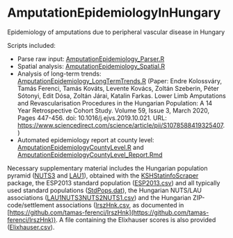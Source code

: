 # AmputationEpidemiologyInHungary
Epidemiology of amputations due to peripheral vascular disease in Hungary

Scripts included:
- Parse raw input: [AmputationEpidemiology_Parser.R](https://github.com/tamas-ferenci/AmputationEpidemiologyInHungary/blob/master/AmputationEpidemiology_Parser.R)
- Spatial analysis: [AmputationEpidemiology_Spatial.R](https://github.com/tamas-ferenci/AmputationEpidemiologyInHungary/blob/master/AmputationEpidemiology_Spatial.R)
- Analysis of long-term trends: [AmputationEpidemiology_LongTermTrends.R](https://github.com/tamas-ferenci/AmputationEpidemiologyInHungary/blob/master/AmputationEpidemiology_LongTermTrends.R) (Paper: Endre Kolossváry, Tamás Ferenci, Tamás Kováts, Levente Kovács, Zoltán Szeberin, Péter Sótonyi, Edit Dósa, Zoltán Járai, Katalin Farkas. Lower Limb Amputations and Revascularisation Procedures in the Hungarian Population: A 14 Year Retrospective Cohort Study. Volume 59, Issue 3, March 2020, Pages 447-456. doi: 10.1016/j.ejvs.2019.10.021. URL: <https://www.sciencedirect.com/science/article/pii/S1078588419325407>.)
- Automated epidemiology report at county level: [AmputationEpidemiologyCountyLevel.R](https://github.com/tamas-ferenci/AmputationEpidemiologyInHungary/blob/master/AmputationEpidemiologyCountyLevel.R) and [AmputationEpidemiologyCountyLevel_Report.Rmd](https://github.com/tamas-ferenci/AmputationEpidemiologyInHungary/blob/master/AmputationEpidemiologyCountyLevel_Report.Rmd)

Necessary supplementary material includes the Hungarian population pyramid ([NUTS3](https://github.com/tamas-ferenci/AmputationEpidemiologyInHungary/blob/master/PopPyramid_5YR_NUTS3_20042014.csv) and [LAU1](https://github.com/tamas-ferenci/AmputationEpidemiologyInHungary/blob/master/PopPyramid_5YR_LAU1_20152017.csv)), obtained with the [KSHStatinfoScraper](https://github.com/tamas-ferenci/KSHStatinfoScraper) package, the ESP2013 standard population ([ESP2013.csv](https://github.com/tamas-ferenci/AmputationEpidemiologyInHungary/blob/master/ESP2013.csv)) and all typically used standard populations ([StdPops.dat](https://github.com/tamas-ferenci/AmputationEpidemiologyInHungary/blob/master/StdPops.dat)), the Hungarian NUTS/LAU associations ([LAU1NUTS3NUTS2NUTS1.csv](https://github.com/tamas-ferenci/AmputationEpidemiologyInHungary/blob/master/LAU1NUTS3NUTS2NUTS1.csv)) and the Hungarian ZIP-code/settlement associations ([IrszHnk.csv](https://github.com/tamas-ferenci/AmputationEpidemiologyInHungary/blob/master/IrszHnk.csv), as documented in [https://github.com/tamas-ferenci/IrszHnk](https://github.com/tamas-ferenci/IrszHnk)). A file containing the Elixhauser scores is also provided ([Elixhauser.csv](https://github.com/tamas-ferenci/AmputationEpidemiologyInHungary/blob/master/Elixhauser.csv)).